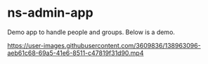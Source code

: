# ns-admin-app

Demo app to handle people and groups. Below is a demo.

https://user-images.githubusercontent.com/3609836/138963096-aeb61c68-69a5-41e6-8511-c47819f31d90.mp4

